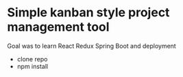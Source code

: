 # Simple kanban style project management tool

Goal was to learn React Redux Spring Boot and deployment

+ clone repo
+ npm install
